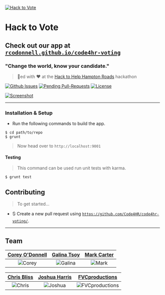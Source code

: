<a href="http://rcodonnell.github.io/code4hr-voting/" title="Hack to Vote" target="_blank"><img src="http://rcodonnell.github.io/code4hr-voting/src/img/favicons/favicon-114.png"  alt="Hack to Vote"></a>

# Hack to Vote

## Check out our app at <a href="http://rcodonnell.github.io/code4hr-voting/" target="_blank">`rcodonnell.github.io/code4hr-voting`</a>

### "Change the world, know your candidate."

> :hammer:ed with :heart: at the <a href="http://hackathon.dominionenterprises.com/" title="Hack to Help Hampton Roads" target="_blank">Hack to Help Hampton Roads</a> hackathon

[![Github Issues](http://githubbadges.herokuapp.com/badges/badgerbadgerbadger/issues.svg?style=flat-square)](https://github.com/rcodonnell/code4hr-voting/issues) [![Pending Pull-Requests](http://githubbadges.herokuapp.com/badges/badgerbadgerbadger/pulls.svg?style=flat-square)](https://github.com/rcodonnell/code4hr-voting/pulls) [![License](http://img.shields.io/:license-mit-blue.svg?style=flat-square)](http://badges.mit-license.org)

[![Screenshot](https://fvcproductions.files.wordpress.com/2015/10/hackvote.png)]()

---

### Installation & Setup

- Run the following commands to build the app.

```shell
$ cd path/to/repo
$ grunt
```
> Now head over to `http://localhost:9001`

#### Testing

> This command can be used run unit tests with karma.

```shell
$ grunt test
```

## Contributing

> To get started...

- 🔃 Create a new pull request using <a href="https://github.com/Code4HR/code4hr-voting" target="_blank">`https://github.com/Code4HR/code4hr-voting/`</a>.

---

## Team

| <a href="https://github.com/rcodonnell" target="_blank">Corey O'Donnell</a> | <a href="https://github.com/gtsoy454" target="_blank">Galina Tsoy</a> | <a href="https://github.com/mark4carter" target="_blank">Mark Carter</a>
|:--:|:--:|:--:|
| ![Corey](https://avatars0.githubusercontent.com/u/10536895?v=3&s=460) | ![Galina](https://avatars0.githubusercontent.com/u/13660440?v=3&s=460) | ![Mark](https://avatars2.githubusercontent.com/u/6766137?v=3&s=460) |

| <a href="https://github.com/thecbliss" target="_blank">Chris Bliss</a> | <a href="http://www.joshuajharris.com/" target="_blank">Joshua Harris</a> | <a href="https://fvcproductions.com" target="_blank">FVCproductions</a>
|:--:|:--:|:--:|
| ![Chris](https://avatars3.githubusercontent.com/u/9258699?v=3&s=460) | ![Joshua](https://avatars2.githubusercontent.com/u/10967744?v=3&s=460) | ![FVCproductions](https://avatars1.githubusercontent.com/u/4284691?v=3&s=460) |